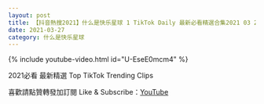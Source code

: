```yaml
---
layout: post
title: 【抖音熱搜2021】什么是快乐星球 1 TikTok Daily 最新必看精選合集2021 03 27
date: 2021-03-27
category: 什么是快乐星球
---
```


{% include youtube-video.html id="U-EseE0mcm4" %}

2021必看 最新精選 Top TikTok Trending Clips

喜歡請點贊轉發加訂閱 Like & Subscribe：[YouTube](https://www.youtube.com/channel/UCAoR7VcanIPd04uEq_GIylA/videos)

